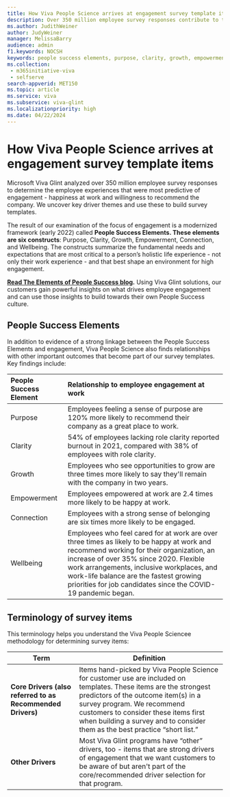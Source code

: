 ```yaml
---
title: How Viva People Science arrives at engagement survey template items
description: Over 350 million employee survey responses contribute to the research on what is important to the happiness and success of employees at work. 
ms.author: JudithWeiner
author: JudyWeiner
manager: MelissaBarry
audience: admin
f1.keywords: NOCSH
keywords: people success elements, purpose, clarity, growth, empowerment, connection, wellbeing, cord driver, key driver
ms.collection: 
 - m365initiative-viva
 - selfserve
search-appverid: MET150
ms.topic: article
ms.service: viva
ms.subservice: viva-glint
ms.localizationpriority: high
ms.date: 04/22/2024
---
```


# How Viva People Science arrives at engagement survey template items

Microsoft Viva Glint analyzed over 350 million employee survey responses to determine the employee experiences that were most predictive of engagement - happiness at work and willingness to recommend the company. We uncover key driver themes and use these to build survey templates. 

The result of our examination of the focus of engagement is a modernized framework (early 2022) called **People Success Elements. These elements are six constructs**: Purpose, Clarity, Growth, Empowerment, Connection, and Wellbeing. The constructs summarize the fundamental needs and expectations that are most critical to a person’s holistic life experience - not only their work experience - and that best shape an environment for high engagement.

**[Read The Elements of People Success blog](https://techcommunity.microsoft.com/t5/viva-glint-blog/the-elements-of-people-success/ba-p/3791765).** Using Viva Glint solutions, our customers gain powerful insights on what drives employee engagement and can use those insights to build towards their own People Success culture.

## People Success Elements

In addition to evidence of a strong linkage between the People Success Elements and engagement, Viva People Science also finds relationships with other important outcomes that become part of our survey templates. Key findings include:

|People Success Element|Relationship to employee engagement at work|
|:-------------|:-----------|
|Purpose|Employees feeling a sense of purpose are 120% more likely to recommend their company as a great place to work.|
|Clarity|54% of employees lacking role clarity reported burnout in 2021, compared with 38% of employees with role clarity.|
|Growth|Employees who see opportunities to grow are three times more likely to say they'll remain with the company in two years.|
|Empowerment| Employees empowered at work are 2.4 times more likely to be happy at work.|
|Connection| Employees with a strong sense of belonging are six times more likely to be engaged.|
|Wellbeing| Employees who feel cared for at work are over three times as likely to be happy at work and recommend working for their organization, an increase of over 35% since 2020. Flexible work arrangements, inclusive workplaces, and work-life balance are the fastest growing priorities for job candidates since the COVID-19 pandemic began.|

## Terminology of survey items

This terminology helps you understand the Viva People Sciencee methodology for determining survey items:

|Term |Definition|
|-----|----------|
| **Core Drivers (also referred to as Recommended Drivers)** | Items hand-picked by Viva People Science for customer use are included on templates. These items are the strongest predictors of the outcome item(s) in a survey program. We recommend customers to consider these items first when building a survey and to consider them as the best practice “short list.”|
| **Other Drivers** | Most Viva Glint programs have “other” drivers, too - items that are strong drivers of engagement that we want customers to be aware of but aren't part of the core/recommended driver selection for that program.|
